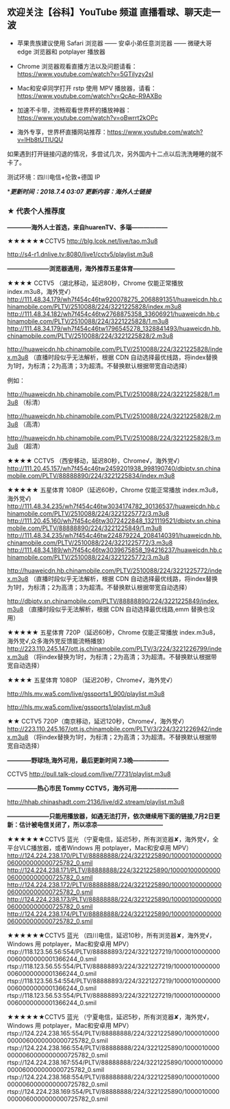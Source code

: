 ## 欢迎关注【谷科】YouTube 频道  直播看球、聊天走一波 

* 苹果贵族建议使用 Safari 浏览器 —— 安卓小弟任意浏览器 —— 微硬大哥 edge 浏览器和 potplayer 播放器

* Chrome 浏览器观看直播方法以及问题请看：https://www.youtube.com/watch?v=5GTilyzy2sI

* Mac和安卓同学打开 rstp 使用 MPV 播放器，请看：https://www.youtube.com/watch?v=QcAp-R9AXBo

* 加速不卡带，流畅观看世界杯的播放神器：https://www.youtube.com/watch?v=oBwrrt2kOPc

* 海外专享，世界杯直播网站推荐：https://www.youtube.com/watch?v=lHb8tUTlUQU

如果遇到打开链接闪退的情况，多尝试几次，另外国内十二点以后洗洗睡睡的就不卡了。

测试环境：四川电信+伦敦+德国 IP



****更新时间：2018.7.4  03:07 更新内容：海外人士链接***




### ★ 代表个人推荐度

****————海外人士首选，来自huarenTV、多瑙——————****

★★★★★★CCTV5 http://blg.lcok.net/live/tao.m3u8
           
  http://s4-r1.dnlive.tv:8080/live1/cctv5/playlist.m3u8


****———————浏览器通用，海外推荐五星体育———————****

★★★★ CCTV5 （湖北移动，延迟80秒，Chrome 仅能正常播放 index.m3u8，海外党√）
http://111.48.34.179/wh7f454c46tw920078275_2068891351/huaweicdn.hb.chinamobile.com/PLTV/2510088/224/3221225828/index.m3u8
http://111.48.34.182/wh7f454c46tw2768875358_33606921/huaweicdn.hb.chinamobile.com/PLTV/2510088/224/3221225828/1.m3u8
http://111.48.34.179/wh7f454c46tw1796545278_1328841493/huaweicdn.hb.chinamobile.com/PLTV/2510088/224/3221225828/2.m3u8


http://huaweicdn.hb.chinamobile.com/PLTV/2510088/224/3221225828/index.m3u8 （直播时段似乎无法解析，根据 CDN 自动选择最优线路，将index替换为1时，为标清；2为高清；3为超清。不替换默认根据带宽自动选择）

例如：

http://huaweicdn.hb.chinamobile.com/PLTV/2510088/224/3221225828/1.m3u8 （标清）

http://huaweicdn.hb.chinamobile.com/PLTV/2510088/224/3221225828/2.m3u8 （高清）

http://huaweicdn.hb.chinamobile.com/PLTV/2510088/224/3221225828/3.m3u8 （超清）


★★★★ CCTV5 （西安移动，延迟80秒，Chrome√，海外党√）
http://111.20.45.157/wh7f454c46tw2459201938_998190740/dbiptv.sn.chinamobile.com/PLTV/88888890/224/3221225834/index.m3u8


★★★★★ 五星体育 1080P（延迟60秒，Chrome 仅能正常播放 index.m3u8，海外党√)
http://111.48.34.235/wh7f454c46tw3034174782_30136537/huaweicdn.hb.chinamobile.com/PLTV/2510088/224/3221225772/3.m3u8
http://111.20.45.160/wh7f454c46tw3072422848_1321119521/dbiptv.sn.chinamobile.com/PLTV/88888890/224/3221225849/1.m3u8
http://111.48.34.235/wh7f454c46tw224879224_2084140391/huaweicdn.hb.chinamobile.com/PLTV/2510088/224/3221225772/3.m3u8
http://111.48.34.189/wh7f454c46tw3039675858_194216237/huaweicdn.hb.chinamobile.com/PLTV/2510088/224/3221225772/3.m3u8

http://huaweicdn.hb.chinamobile.com/PLTV/2510088/224/3221225772/index.m3u8 （直播时段似乎无法解析，根据 CDN 自动选择最优线路，将index替换为1时，为标清；2为高清；3为超清。不替换默认根据带宽自动选择）

http://dbiptv.sn.chinamobile.com/PLTV/88888890/224/3221225849/index.m3u8 （直播时段似乎无法解析，根据 CDN 自动选择最优线路,emm 替换也没用）


★★★★★ 五星体育 720P（延迟60秒，Chrome 仅能正常播放 index.m3u8，海外党√,众多海外党反馈能流畅播放）
http://223.110.245.147/ott.js.chinamobile.com/PLTV/3/224/3221226799/index.m3u8 （将index替换为1时，为标清；2为高清；3为超清。不替换默认根据带宽自动选择）


★★★★ 五星体育 1080P （延迟20秒，Chrome√，海外党√）

http://hls.mv.wa5.com/live/gssports1_900/playlist.m3u8 

http://hls.mv.wa5.com/live/gssports1/playlist.m3u8


★★ CCTV5 720P（南京移动，延迟120秒，Chrome√，海外党√）
http://223.110.245.167/ott.js.chinamobile.com/PLTV/3/224/3221226942/index.m3u8 （将index替换为1时，为标清；2为高清；3为超清。不替换默认根据带宽自动选择）




****————野球场,海外可用，最后更新时间 7.3晚——————****

CCTV5   http://pull.talk-cloud.com/live/77731/playlist.m3u8





****—————热心市民 Tommy CCTV5，海外可用———————****

http://hhab.chinashadt.com:2136/live/di2.stream/playlist.m3u8




****———————只能用播放器，如遇无法打开，依次继续用下面的链接,7月2日更新：估计被电信关闭了，所以凉凉———————————****

★★★★★★CCTV5 蓝光 （宁夏电信，延迟5秒，所有浏览器✘，海外党√，全平台VLC播放器，或者Windows 用 potplayer，Mac和安卓用 MPV）
http://124.224.238.170/PLTV/88888888/224/3221225890/10000100000000060000000000725782_0.smil
http://124.224.238.171/PLTV/88888888/224/3221225890/10000100000000060000000000725782_0.smil
http://124.224.238.172/PLTV/88888888/224/3221225890/10000100000000060000000000725782_0.smil
http://124.224.238.173/PLTV/88888888/224/3221225890/10000100000000060000000000725782_0.smil
http://124.224.238.174/PLTV/88888888/224/3221225890/10000100000000060000000000725782_0.smil


★★★★★★CCTV5 蓝光 （四川电信，延迟10秒，所有浏览器✘，海外党√，Windows 用 potplayer，Mac和安卓用 MPV）
rtsp://118.123.56.56:554/PLTV/88888893/224/3221227219/10000100000000060000000001366244_0.smil
rtsp://118.123.56.55:554/PLTV/88888893/224/3221227219/10000100000000060000000001366244_0.smil
rtsp://118.123.56.54:554/PLTV/88888893/224/3221227219/10000100000000060000000001366244_0.smil
rtsp://118.123.56.53:554/PLTV/88888893/224/3221227219/10000100000000060000000001366244_0.smil


★★★★★★CCTV5 蓝光 （宁夏电信，延迟5秒，所有浏览器✘，海外党√，Windows 用 potplayer，Mac和安卓用 MPV）
rtsp://124.224.238.165:554/PLTV/88888888/224/3221225890/10000100000000060000000000725782_0.smil
rtsp://124.224.238.166:554/PLTV/88888888/224/3221225890/10000100000000060000000000725782_0.smil
rtsp://124.224.238.167:554/PLTV/88888888/224/3221225890/10000100000000060000000000725782_0.smil
rtsp://124.224.238.168:554/PLTV/88888888/224/3221225890/10000100000000060000000000725782_0.smil
rtsp://124.224.238.169:554/PLTV/88888888/224/3221225890/10000100000000060000000000725782_0.smil




